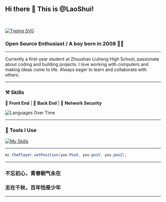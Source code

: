 ## Hi there 👋 This is @LaoShui!
<br>

[![Typing SVG](https://readme-typing-svg.demolab.com?font=Fira+Code&size=25&duration=3000&pause=1000&random=false&width=435&lines=I'm+LaoShui;A+Chinese+high+school+student)](https://git.io/typing-svg)

### Open Source Enthusiast / A boy born in 2008 🙋‍♂️

---

Currently a first-year student at Zhoushan Liuheng High School, passionate about coding and building projects. I love working with computers and making ideas come to life. Always eager to learn and collaborate with others.

---

### ⚒ Skills

🍔 **Front End** | 🍜 **Back End** | 🔐 **Network Security**

![Languages Over Time](https://stats.quira.sh/laoshuikaixue/languages-over-time?theme=dark)

---

### 🙂 Tools I Use

[![My Skills](https://skillicons.dev/icons?perline=14&i=github,git,githubactions,bash,cloudflare,gcp,gmail,vercel,discord,twitter,docker,electron,html,py,pytorch,idea,java,gradle,maven,yarn,vscode,ts,js,lua,go,md,mysql,nextjs,nginx,nodejs,planetscale,postman,qt,sqlite,stackoverflow,solidjs,svg,vite,vue,workers,zig,ae,pr,au,ps,powershell,regex,wordpress,windows,ubuntu,linux)](https://skillicons.dev)

---

```java
mc.thePlayer.setPosition(you.PosX, you.posY, you.posZ);
```

---

### 不忘初心，青春朝气永在

### 志在千秋，百年恰是少年

---
